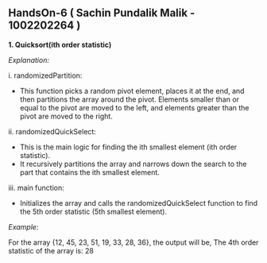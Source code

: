 HandsOn-6 ( Sachin Pundalik Malik - 1002202264 )
--------------------------------------------------------------------------------------------------------------------------------
**1. Quicksort(ith order statistic)**

*Explanation:*

i. randomizedPartition:

* This function picks a random pivot element, places it at the end, and then partitions the array around the pivot. Elements smaller than or equal to the pivot are moved to the left, and elements greater than the pivot are moved to the right.


ii. randomizedQuickSelect:
* This is the main logic for finding the ith smallest element (ith order statistic). 
* It recursively partitions the array and narrows down the search to the part that contains the ith smallest element.

iii. main function:
* Initializes the array and calls the randomizedQuickSelect function to find the 5th order statistic (5th smallest element).

*Example:*

For the array {12, 45, 23, 51, 19, 33, 28, 36}, the output will be,
  The 4th order statistic of the array is: 28


